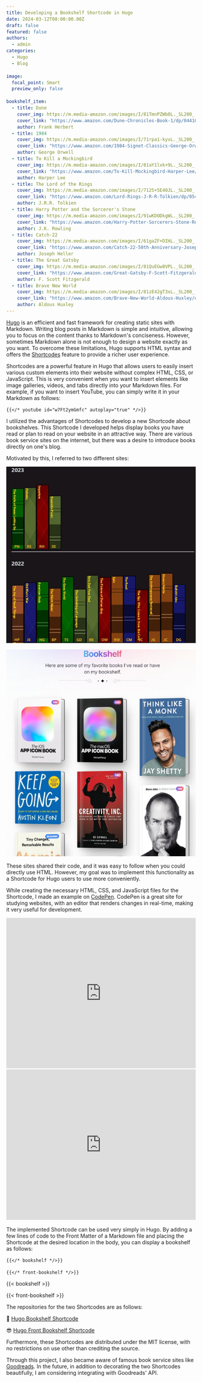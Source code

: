 ```yaml
---
title: Developing a Bookshelf Shortcode in Hugo
date: 2024-03-12T08:00:00.00Z
draft: false
featured: false
authors:
  - admin
categories:
  - Hugo
  - Blog
  
image:
  focal_point: Smart
  preview_only: false

bookshelf_item:
  - title: Dune
    cover_img: https://m.media-amazon.com/images/I/81TmnPZWb0L._SL200_.jpg
    cover_link: "https://www.amazon.com/Dune-Chronicles-Book-1/dp/0441013597"
    author: Frank Herbert
  - title: 1984
    cover_img: https://m.media-amazon.com/images/I/71rpa1-kyvL._SL200_.jpg
    cover_link: "https://www.amazon.com/1984-Signet-Classics-George-Orwell/dp/0451524934"
    author: George Orwell
  - title: To Kill a Mockingbird
    cover_img: https://m.media-amazon.com/images/I/81aY1lxk+9L._SL200_.jpg
    cover_link: "https://www.amazon.com/To-Kill-Mockingbird-Harper-Lee/dp/0060935464"
    author: Harper Lee
  - title: The Lord of the Rings
    cover_img: https://m.media-amazon.com/images/I/7125+5E40JL._SL200_.jpg
    cover_link: "https://www.amazon.com/Lord-Rings-J-R-R-Tolkien/dp/0544003411"
    author: J.R.R. Tolkien
  - title: Harry Potter and the Sorcerer's Stone
    cover_img: https://m.media-amazon.com/images/I/91wKDODkgWL._SL200_.jpg
    cover_link: "https://www.amazon.com/Harry-Potter-Sorcerers-Stone-Rowling/dp/059035342X"
    author: J.K. Rowling
  - title: Catch-22
    cover_img: https://m.media-amazon.com/images/I/61gaZF+DIHL._SL200_.jpg
    cover_link: "https://www.amazon.com/Catch-22-50th-Anniversary-Joseph-Heller/dp/1451621175"
    author: Joseph Heller
  - title: The Great Gatsby
    cover_img: https://m.media-amazon.com/images/I/81QuEGw8VPL._SL200_.jpg
    cover_link: "https://www.amazon.com/Great-Gatsby-F-Scott-Fitzgerald/dp/0743273567"
    author: F. Scott Fitzgerald
  - title: Brave New World
    cover_img: https://m.media-amazon.com/images/I/81zE42gT3xL._SL200_.jpg
    cover_link: "https://www.amazon.com/Brave-New-World-Aldous-Huxley/dp/0060850523"
    author: Aldous Huxley
---
```


[Hugo](https://gohugo.io) is an efficient and fast framework for creating static sites with Markdown. Writing blog posts in Markdown is simple and intuitive, allowing you to focus on the content thanks to Markdown's conciseness. However, sometimes Markdown alone is not enough to design a website exactly as you want. To overcome these limitations, Hugo supports HTML syntax and offers the [Shortcodes](https://gohugo.io/content-management/shortcodes/) feature to provide a richer user experience.

Shortcodes are a powerful feature in Hugo that allows users to easily insert various custom elements into their website without complex HTML, CSS, or JavaScript. This is very convenient when you want to insert elements like image galleries, videos, and tabs directly into your Markdown files. For example, if you want to insert YouTube, you can simply write it in your Markdown as follows:

    {{</* youtube id="w7Ft2ymGmfc" autoplay="true" */>}}


I utilized the advantages of Shortcodes to develop a new Shortcode about bookshelves. This Shortcode I developed helps display books you have read or plan to read on your website in an attractive way. There are various book service sites on the internet, but there was a desire to introduce books directly on one's blog.

Motivated by this, I referred to two different sites:

![petargyurov' site](petargyurov_bookshelf.jpg "petargyurov' site")

![vijay verma' site](vjy_bookshelf.jpg "vijay verma' site")

These sites shared their code, and it was easy to follow when you could directly use HTML. However, my goal was to implement this functionality as a Shortcode for Hugo users to use more conveniently.

While creating the necessary HTML, CSS, and JavaScript files for the Shortcode, I made an example on [CodePen](https://codepen.io/). CodePen is a great site for studying websites, with an editor that renders changes in real-time, making it very useful for development.

<iframe height="400" style="width: 100%;" scrolling="no" title="Virtual-Bookshelf" src="https://codepen.io/Jong-Rok-Kim/embed/NWEWepo?default-tab=html%2Cresult" frameborder="no" loading="lazy" allowtransparency="true" allowfullscreen="true">
  See the Pen <a href="https://codepen.io/Jong-Rok-Kim/pen/NWEWepo">
  Virtual-Bookshelf</a> by Jong Rok Kim (<a href="https://codepen.io/Jong-Rok-Kim">@Jong-Rok-Kim</a>)
  on <a href="https://codepen.io">CodePen</a>.
</iframe>

<iframe height="400" style="width: 100%;" scrolling="no" title="Front-Bookeshelf" src="https://codepen.io/Jong-Rok-Kim/embed/vYMKVMP?default-tab=html%2Cresult" frameborder="no" loading="lazy" allowtransparency="true" allowfullscreen="true">
  See the Pen <a href="https://codepen.io/Jong-Rok-Kim/pen/vYMKVMP">
  Front-Bookeshelf</a> by Jong Rok Kim (<a href="https://codepen.io/Jong-Rok-Kim">@Jong-Rok-Kim</a>)
  on <a href="https://codepen.io">CodePen</a>.
</iframe>

The implemented Shortcode can be used very simply in Hugo. By adding a few lines of code to the Front Matter of a Markdown file and placing the Shortcode at the desired location in the body, you can display a bookshelf as follows:

    {{</* bookshelf */>}}

    {{</* front-bookshelf */>}}


{{< bookshelf >}}

{{< front-bookshelf >}}

The repositories for the two Shortcodes are as follows:

🤩 [Hugo Bookshelf Shortcode](https://github.com/kjrstory/hugo-shortcode-bookshelf)

😎 [Hugo Front Bookshelf Shortcode](https://github.com/kjrstory/hugo-shortcode-front-bookshelf)


Furthermore, these Shortcodes are distributed under the MIT license, with no restrictions on use other than crediting the source.

Through this project, I also became aware of famous book service sites like [Goodreads](https://www.goodreads.com). In the future, in addition to decorating the two Shortcodes beautifully, I am considering integrating with Goodreads' API.

